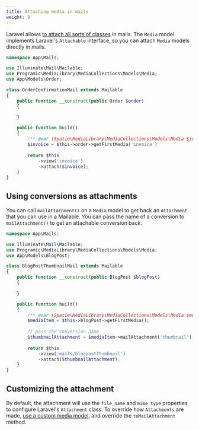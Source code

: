 ```yaml
---
title: Attaching media in mails
weight: 9
---
```


Laravel allows [to attach all sorts of classes](https://laravel.com/docs/9.x/mail#attachable-objects) in mails. The `Media` model implements Laravel's `Attachable` interface, so you can attach `Media` models directly in mails.


```php
namespace App\Mails;

use Illuminate\Mail\Mailable;
use Programic\MediaLibrary\MediaCollections\Models\Media;
use App\Models\Order;

class OrderConfirmationMail extends Mailable
{
    public function __construct(public Order $order)
    {

    }

    public function build()
    {
        /** @var \Spatie\MediaLibrary\MediaCollections\Models\Media $invoice */
        $invoice = $this->order->getFirstMedia('invoice')
    
        return $this
            ->view('invoice')
            ->attach($invoice);
    }
}
```

## Using conversions as attachments

You can call  `mailAttachment()` on a `Media` model to get back an `Attachment` that you can use in a Mailable. You can pass the name of a conversion to `mailAttachment()` to get an attachable conversion back.

```php
namespace App\Mails;

use Illuminate\Mail\Mailable;
use Programic\MediaLibrary\MediaCollections\Models\Media;
use App\Models\BlogPost;

class BlogPostThumbnailMail extends Mailable
{
    public function __construct(public BlogPost $blogPost)
    {

    }

    public function build()
    {
        /** @var \Spatie\MediaLibrary\MediaCollections\Models\Media $mediaItem */
        $mediaItem = $this->blogPost->getFirstMedia();
        
        // pass the conversion name
        $thumbnailAttachment = $mediaItem->mailAttachment('thumbnail');
    
        return $this
            ->view('mails/blogpostThumbnail')
            ->attach($thumbnailAttachment);
    }
}
```

## Customizing the attachment

By default, the attachment will use the `file_name` and `mime_type` properties to configure Laravel's `Attachment` class. To override how `Attachments` are made, [use a custom media model](https://spatie.be/docs/laravel-medialibrary/v10/advanced-usage/using-your-own-model), and override the `toMailAttachment` method.



